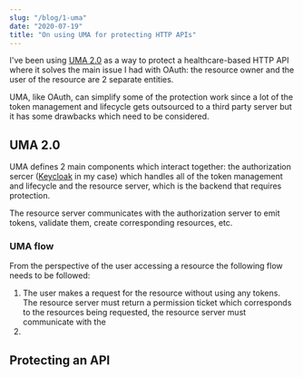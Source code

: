 ```yaml
---
slug: "/blog/1-uma"
date: "2020-07-19"
title: "On using UMA for protecting HTTP APIs"
---
```


I've been using [UMA 2.0](https://kantarainitiative.org/confluence/display/uma/Home) as a way to protect a healthcare-based HTTP API where it solves the main issue I had with OAuth: the resource owner and the user of the resource are 2 separate entities. 

UMA, like OAuth, can simplify some of the protection work since a lot of the token management and lifecycle gets outsourced to a third party server but it has some drawbacks which need to be considered.

## UMA 2.0

UMA defines 2 main components which interact together: the authorization sercer ([Keycloak](https://www.keycloak.org/) in my case) which handles all of the token management and lifecycle and the resource server, which is the backend that requires protection.

The resource server communicates with the authorization server to emit tokens, validate them, create corresponding resources, etc.

### UMA flow

From the perspective of the user accessing a resource the following flow needs to be followed:

1. The user makes a request for the resource without using any tokens. The resource server must return a permission ticket which corresponds to the resources being requested, the resource server must communicate with the 
2. 


## Protecting an API

